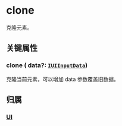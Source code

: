 # clone

克隆元素。

## 关键属性

### clone ( data?: [`IUIInputData`](/api/interfaces/IUIInputData.md))

克隆当前元素，可以增加 data 参数覆盖旧数据。

## 归属

### [UI](/reference/display/UI.md)

